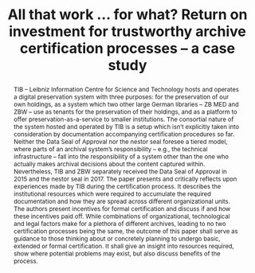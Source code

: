---
abstract: 'TIB – Leibniz Information Centre for Science and Technology hosts and operates
  a digital preservation system with three purposes: for the preservation of our own
  holdings, as a system which two other large German libraries – ZB MED and ZBW –
  use as tenants for the preservation of their holdings, and as a platform to offer
  preservation-as-a-service to smaller institutions. The consortial nature of the
  system hosted and operated by TIB is a setup which isn’t explicitly taken into consideration
  by documentation accompanying certification procedures so far. Neither the Data
  Seal of Approval nor the nestor seal foresee a tiered model, where parts of an archival
  system’s responsibility – e.g., the technical infrastructure – fall into the responsibility
  of a system other than the one who actually makes archival decisions about the content
  captured within. Nevertheless, TIB and ZBW separately received the Data Seal of
  Approval in 2015 and the nestor seal in 2017.

  The paper presents and critically reflects upon experiences made by TIB during the
  certification process. It describes the institutional resources which were required
  to accumulate the required documentation and how they are spread across different
  organizational units. The authors present incentives for formal certification and
  discuss if and how these incentives paid off.

  While combinations of organizational, technological and legal factors make for a
  plethora of different archives, leading to no two certification processes being
  the same, the outcome of this paper shall serve as guidance to those thinking about
  or concretely planning to undergo basic, extended or formal certification. It shall
  give an insight into resources required, show where potential problems may exist,
  but also discuss benefits of the process.'
creators:
- Lindlar , Michelle
- Schwab, Franziska
date: null
document_url: https://services.phaidra.univie.ac.at/api/object/o:922206/download
grand_parent: iPRES
institutions: []
keywords:
- boston
landing_page_url: https://phaidra.univie.ac.at/o:922206
language: eng
layout: publication
license: CC BY 4.0 International
notes_url: null
parent: iPRES 2018
presentation_url: null
publication_type: paper
size: 297322
source_name: iPRES
title: All that work … for what? Return on investment for trustworthy archive certification
  processes – a case study
year: 2018
---